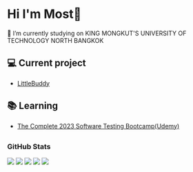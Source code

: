 ### <h1>Hi I'm Most👋</h1>
🔭 I’m currently studying on KING MONGKUT'S UNIVERSITY OF TECHNOLOGY NORTH BANGKOK



## 💻 Current project
- [LittleBuddy](#)


## 📚 Learning
- [The Complete 2023 Software Testing Bootcamp(Udemy)](#)


## <h3 align="left">GitHub Stats</h3>


![](http://github-profile-summary-cards.vercel.app/api/cards/profile-details?username=mostvivat&theme=material_palenight)
![](http://github-profile-summary-cards.vercel.app/api/cards/repos-per-language?username=mostvivat&theme=material_palenight)   ![](http://github-profile-summary-cards.vercel.app/api/cards/most-commit-language?username=mostvivat&theme=material_palenight)
![](http://github-profile-summary-cards.vercel.app/api/cards/stats?username=mostvivat&theme=material_palenight)   ![](http://github-profile-summary-cards.vercel.app/api/cards/productive-time?username=mostvivat&theme=material_palenight&utcOffset=8)
  

